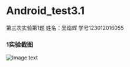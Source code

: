 # Android_test3.1
第三次实验第1题
姓名：吴焰辉 学号123012016055
### 1实验截图
![Image text](https://github.com/w814698066/Android_test3.1/blob/master/image/1.png)
